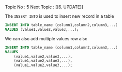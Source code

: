 Topic No : 5
Next Topic : [[6. UPDATE]]

The ``INSERT INTO`` is used to insert new record in a table

```SQL
INSERT INTO table_name (column1,column2,column3,...)
VALUES (value1,value2,value3,...);
```

We can also add multiple values row also

```SQL
INSERT INTO table_name (column1,column2,column3,...)
VALUES 
	(value1,value2,value3,...),
	(value1,value2,value3,...),
	(value1,value2,value3,...);
```


